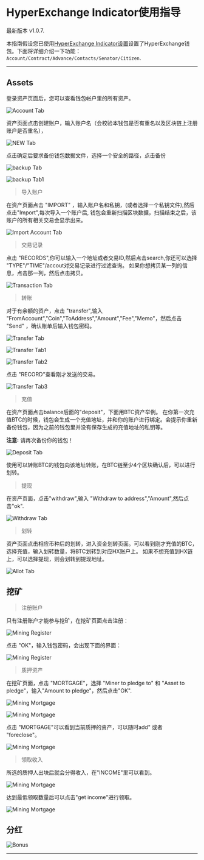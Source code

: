 # HyperExchange Indicator使用指导

最新版本 v1.0.7.

本指南假设您已使用[HyperExchange Indicator设置](hxindicator-setup.md)设置了HyperExchange钱包。下面将详细介绍一下功能：`Account/Contract/Advance/Contacts/Senator/Citizen`.

---

## Assets

登录资产页面后，您可以查看钱包帐户里的所有资产。

![Account Tab](/img/wallets/hxindicator/asset-page.png)

> 

资产页面点击创建账户，输入账户名（会校验本钱包是否有重名以及区块链上注册账户是否重名），


![NEW Tab](/img/wallets/hxindicator/create-new-account.png)

点击确定后要求备份钱包数据文件，选择一个安全的路径，点击备份

![backup Tab](/img/wallets/hxindicator/backup-wallet.png)

![backup Tab1](/img/wallets/hxindicator/backup-wallet1.png)

> 导入账户

在资产页面点击 "IMPORT" ，输入账户名和私钥，(或者选择一个私钥文件),然后点击"Import",每次导入一个账户后, 钱包会重新扫描区块数据，扫描结束之后，该账户的所有相关交易会显示出来。

![Import Account Tab](/img/wallets/hxindicator/import-account.png)

> 交易记录

点击 "RECORDS",你可以输入一个地址或者交易ID,然后点击search,你还可以选择 "TYPE"/"TIME"/accout对交易记录进行过滤查询。
如果你想拷贝某一列的信息，点击那一列，然后点击拷贝。

![Transaction Tab](/img/wallets/hxindicator/transaction-record.png)

> 转账

对于有余额的资产，点击 "transfer",输入 "FromAccount","Coin","ToAddress","Amount","Fee","Memo"，然后点击 "Send" ，确认账单后输入钱包密码。

![Transfer Tab](/img/wallets/hxindicator/transfer.png)

![Transfer Tab1](/img/wallets/hxindicator/transfer1.png)

![Transfer Tab2](/img/wallets/hxindicator/transfer2.png)

点击 "RECORD"查看刚才发送的交易。

![Transfer Tab3](/img/wallets/hxindicator/transfer3.png)

> 充值

在资产页面点击balance后面的"deposit"，下面用BTC资产举例。
在你第一次充值BTC的时候，钱包会生成一个充值地址，并和你的账户进行绑定。会提示你重新备份钱包，因为之前的钱包里并没有保存生成的充值地址的私钥等。

**注意:** 请再次备份你的钱包！

![Deposit Tab](/img/wallets/hxindicator/deposit.png)

使用可以转账BTC的钱包向该地址转账，在BTC链至少4个区块确认后，可以进行划转。

> 提现

在资产页面，点击"withdraw",输入 "Withdraw to address","Amount",然后点击"ok".

![Withdraw Tab](/img/wallets/hxindicator/withdraw.png)

> 划转

资产页面点击相应币种后的划转，进入资金划转页面。可以看到刚才充值的BTC，
选择充值，输入划转数量，将BTC划转到对应HX账户上。
如果不想充值到HX链上，可以选择提现，则会划转到提现地址。

![Allot Tab](/img/wallets/hxindicator/allot.png)

## 挖矿

> 注册账户

只有注册账户才能参与挖矿，在挖矿页面点击注册：

![Mining Register](/img/wallets/hxindicator/mining-register.png)

点击 "OK"，输入钱包密码，会出现下面的界面：

![Mining Register](/img/wallets/hxindicator/mining-register1.png)

> 质押资产

在挖矿页面，点击 "MORTGAGE"，选择 "Miner to pledge to" 和 "Asset to pledge"，输入"Amount to pledge"，然后点击"OK".

![Mining Mortgage](/img/wallets/hxindicator/mining-mortgage.png)

![Mining Mortgage](/img/wallets/hxindicator/mining-mortgage1.png)

点击 "MORTGAGE"可以看到当前质押的资产，可以随时add" 或者 "foreclose"。

![Mining Mortgage](/img/wallets/hxindicator/mining-mortgage2.png)

> 领取收入

所选的质押人出块后就会分得收入，在"INCOME"里可以看到。

![Mining Mortgage](/img/wallets/hxindicator/mining-income.png)

达到最低领取数量后可以点击"get income"进行领取。

![Mining Mortgage](/img/wallets/hxindicator/mining-get-income.png)

## 分红

![Bonus](/img/wallets/hxindicator/bonus.png)

---
